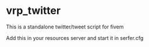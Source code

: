 # vrp_twitter
This is a standalone twitter/tweet script for fivem

Add this in your resources server and start it in serfer.cfg
